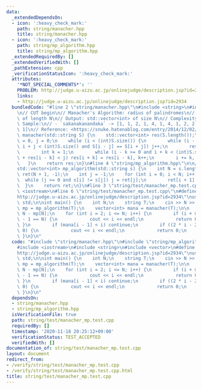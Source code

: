 ```yaml
---
data:
  _extendedDependsOn:
  - icon: ':heavy_check_mark:'
    path: string/manacher.hpp
    title: string/manacher.hpp
  - icon: ':heavy_check_mark:'
    path: string/mp_algorithm.hpp
    title: string/mp_algorithm.hpp
  _extendedRequiredBy: []
  _extendedVerifiedWith: []
  _pathExtension: cpp
  _verificationStatusIcon: ':heavy_check_mark:'
  attributes:
    '*NOT_SPECIAL_COMMENTS*': ''
    PROBLEM: http://judge.u-aizu.ac.jp/onlinejudge/description.jsp?id=2934
    links:
    - http://judge.u-aizu.ac.jp/onlinejudge/description.jsp?id=2934
  bundledCode: "#line 2 \"string/manacher.hpp\"\n#include <string>\n#include <vector>\n\
    \n// CUT begin\n// Manacher's Algorithm: radius of palindromes\n// Input: std::string\
    \ of length N\n// Output: std::vector<int> of size N\n// Complexity: O(N)\n//\
    \ Sample:\n// - `sakanakanandaka` -> [1, 1, 2, 1, 4, 1, 4, 1, 2, 2, 1, 1, 1, 2,\
    \ 1]\n// Reference: <https://snuke.hatenablog.com/entry/2014/12/02/235837>\nstd::vector<int>\
    \ manacher(std::string S) {\n    std::vector<int> res(S.length());\n    int i\
    \ = 0, j = 0;\n    while (i < (int)S.size()) {\n        while (i - j >= 0 and\
    \ i + j < (int)S.size() and S[i - j] == S[i + j]) j++;\n        res[i] = j;\n\
    \        int k = 1;\n        while (i - k >= 0 and i + k < (int)S.size() and k\
    \ + res[i - k] < j) res[i + k] = res[i - k], k++;\n        i += k, j -= k;\n \
    \   }\n    return res;\n}\n#line 4 \"string/mp_algorithm.hpp\"\n\n// CUT begin\n\
    std::vector<int> mp_algorithm(std::string s) {\n    int N = s.length();\n    std::vector<int>\
    \ ret(N + 1, -1);\n    int j = -1;\n    for (int i = 0; i < N; i++) {\n      \
    \  while (j >= 0 and s[i] != s[j]) j = ret[j];\n        ret[i + 1] = ++j;\n  \
    \  }\n    return ret;\n}\n#line 3 \"string/test/manacher_mp.test.cpp\"\n#include\
    \ <iostream>\n#line 6 \"string/test/manacher_mp.test.cpp\"\n#define PROBLEM \"\
    http://judge.u-aizu.ac.jp/onlinejudge/description.jsp?id=2934\"\nusing namespace\
    \ std;\n\nint main() {\n    int N;\n    string T;\n    cin >> N >> T;\n\n    vector<int>\
    \ mp = mp_algorithm(T);\n    vector<int> mana = manacher(T);\n\n    int rep =\
    \ N - mp[N];\n    for (int i = 2; i <= N; i++) {\n        if (i + mana[i - 1]\
    \ - 1 == N) {\n            cout << i << endl;\n            return 0;\n       \
    \ }\n        if (mana[i - 1] < i) continue;\n        if ((2 * i - 2) % rep ==\
    \ 0) {\n            cout << i << endl;\n            return 0;\n        }\n   \
    \ }\n}\n"
  code: "#include \"string/manacher.hpp\"\n#include \"string/mp_algorithm.hpp\"\n\
    #include <iostream>\n#include <string>\n#include <vector>\n#define PROBLEM \"\
    http://judge.u-aizu.ac.jp/onlinejudge/description.jsp?id=2934\"\nusing namespace\
    \ std;\n\nint main() {\n    int N;\n    string T;\n    cin >> N >> T;\n\n    vector<int>\
    \ mp = mp_algorithm(T);\n    vector<int> mana = manacher(T);\n\n    int rep =\
    \ N - mp[N];\n    for (int i = 2; i <= N; i++) {\n        if (i + mana[i - 1]\
    \ - 1 == N) {\n            cout << i << endl;\n            return 0;\n       \
    \ }\n        if (mana[i - 1] < i) continue;\n        if ((2 * i - 2) % rep ==\
    \ 0) {\n            cout << i << endl;\n            return 0;\n        }\n   \
    \ }\n}\n"
  dependsOn:
  - string/manacher.hpp
  - string/mp_algorithm.hpp
  isVerificationFile: true
  path: string/test/manacher_mp.test.cpp
  requiredBy: []
  timestamp: '2020-11-18 20:25:12+09:00'
  verificationStatus: TEST_ACCEPTED
  verifiedWith: []
documentation_of: string/test/manacher_mp.test.cpp
layout: document
redirect_from:
- /verify/string/test/manacher_mp.test.cpp
- /verify/string/test/manacher_mp.test.cpp.html
title: string/test/manacher_mp.test.cpp
---
```

